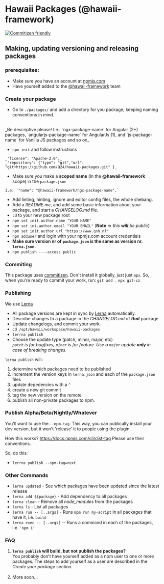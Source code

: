 # Hawaii Packages (@hawaii-framework)

[![Commitizen friendly](https://img.shields.io/badge/commitizen-friendly-brightgreen.svg)](http://commitizen.github.io/cz-cli/)

## Making, updating versioning and releasing packages

### prerequisites:
* Make sure you have an account at [npmjs.com](https://www.npmjs.com)
* Have yourself added to the [@hawaii-framework](https://www.npmjs.com/org/hawaii-framework/) team

### Create your package
* Go to `./packages/` and add a directory for you package, keeping naming conventions in mind. 
<br>
_Be descriptive please!
I.e.: `ngx-package-name` for Angular (2+) packages, `angularjs-package-name` for AngularJs (1), and `js-package-name` for Vanilla JS packages and so on_

* `npm init` and follow instructions
```
_"license": "Apache-2.0",_
_"repository": {"type": "git","url": "git+https://github.com/Q24/hawaii-packages.git" }_
```
* Make sure you make a **scoped name** (in the **@hawaii-framework** scope) in the `package.json` 
```
I.e: `"name": "@hawaii-framework/ngx-package-name",`
```
* Add linting, hinting, ignore and editor config files, the whole shebang.
* Add a *README.me*, and add some basic information about your package, and start a *CHANGELOG.md* file.
* `cd` to your new package root
* `npm set init.author.name "YOUR NAME"`
* `npm set ini.author.email "YOUR EMAIL"` (**Note** => _this **will** be public_)
* `npm set init.author.url "https://www.qnh.nl"`
* `npm adduser` and login with your npmjs.com account credentials
* **Make sure version nr of `package.json` is the same as version nr. `lerna.json`.**
* `npm publish ----access public`

### Commiting

This package uses [commitizen](https://github.com/commitizen/cz-cli). 
Don't install it globally, just just `npx`.
So, when you're ready to commit your work, run:
`git add .`
`npx git-cz`  

### Publishing
We use [Lerna](https://github.com/lerna/lerna#commands) 

* All package versions are kept in sync by [Lerna](https://github.com/lerna/lerna#commands) automatically.
* Describe changes to a package in the _CHANGELOG.md_ of **_that_** package
* Update changelogs, and commit your work.
* `cd /opt/hawaii/workspace/hawaii-packages`
* `lerrna publish`
* Choose the update type (patch, minor, major, etc)<br>_`patch` is for bugfixes, `minor` is for feature. Use a `major` update **only** in case of breaking changes._

`lerna publish` will:
 1. determine which packages need to be published
 1. increment the version keys in `lerna.json` and each of the `package.json` files
 1. update depedencies with a `^`
 1. create a new git commit
 1. tag the new version on the remote
 1. publish all non-private packages to npm.  
 
 ### Publish Alpha/Beta/Nightly/Whatever
 You'll want to use the `--npm-tag`. This way, you can publically install your dev version, but it won't 'release' it to people using the plugin.
 
 How this works? https://docs.npmjs.com/cli/dist-tag
 Please use their conventions.
 
 So, do this:
 * `lerrna publish --npm-tag=next`

### Other Commands
* `lerna updated` - See which packages have been updated since the latest release
* `lerna add ${package}` - Add dependency to all packages
* `lerna clean` - Remove all _node_modules_ from the packages
* `lerna ls` - List all packages
* `lerna run -- [..args]` - Runs `npm run my-script` in all packages that have it, i.e. `build`
* `lerna exec -- [..args]` -- Runs  a command in each of the packages, i.e. `'npm i'`

### FAQ
1. **`lerna publish` will build, but not publish the packages?** 
<br>You probably don't have yourself added as a npm user to one or more packages. The steps to add yourself as a user are described in the _Create your package_ section.<br><br>
1. More soon...